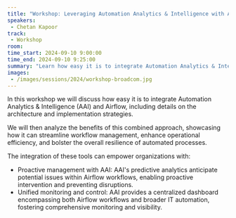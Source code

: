 ```yaml
---
title: "Workshop: Leveraging Automation Analytics & Intelligence with Airflow for Enhanced Workflow Observability"
speakers:
 - Chetan Kapoor
track:
 - Workshop
room: 
time_start: 2024-09-10 9:00:00
time_end: 2024-09-10 9:25:00
summary: "Learn how easy it is to integrate Automation Analytics & Intelligence (AAI) and Airflow, including details on the architecture and implementation strategies."
images:
 - /images/sessions/2024/workshop-broadcom.jpg 
---
```


In this workshop we will discuss how easy it is to integrate Automation Analytics & Intelligence (AAI) and Airflow, including details on the architecture and implementation strategies.

We will then analyze the benefits of this combined approach, showcasing how it can streamline workflow management, enhance operational efficiency, and bolster the overall resilience of automated processes.

The integration of these tools can empower organizations with:
 * Proactive management with AAI: AAI's predictive analytics anticipate potential issues within Airflow workflows, enabling proactive intervention and preventing disruptions.
 * Unified monitoring and control: AAI provides a centralized dashboard encompassing both Airflow workflows and broader IT automation, fostering comprehensive monitoring and visibility.
